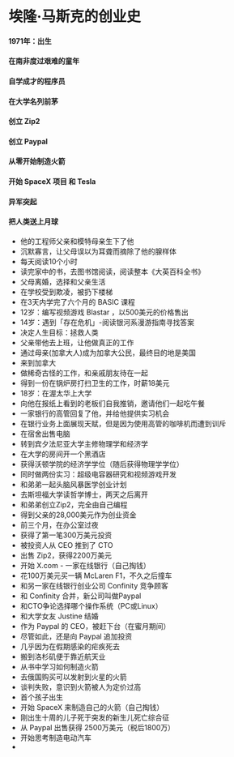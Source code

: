 # 埃隆·马斯克的创业史

#### 1971年：出生

#### 在南非度过艰难的童年

#### 自学成才的程序员

#### 在大学名列前茅

#### 创立 Zip2

#### 创立 Paypal

#### 从零开始制造火箭

#### 开始 SpaceX 项目 和 Tesla

#### 异军突起

#### 把人类送上月球

- 他的工程师父亲和模特母亲生下了他
- 沉默寡言，让父母误以为耳聋而摘除了他的腺样体
- 每天阅读10个小时
- 读完家中的书，去图书馆阅读，阅读整本《大英百科全书》
- 父母离婚，选择和父亲生活
- 在学校受到欺凌，被扔下楼梯
- 在3天内学完了六个月的 BASIC 课程
- 12岁：编写视频游戏 Blastar ，以500美元的价格售出
- 14岁：遇到「存在危机」-阅读银河系漫游指南寻找答案
- 决定人生目标：拯救人类
- 父亲带他去上班，让他做真正的工作
- 通过母亲(加拿大人)成为加拿大公民，最终目的地是美国
- 来到加拿大
- 做稀奇古怪的工作，和亲戚朋友待在一起
- 得到一份在锅炉房打扫卫生的工作，时薪18美元
- 18岁：在渥太华上大学
- 向他在报纸上看到的老板们自我推销，邀请他们一起吃午餐
- 一家银行的高管回复了他，并给他提供实习机会
- 在银行业务上面展现天赋，但是因为使用高管的咖啡机而遭到训斥
- 在宿舍出售电脑
- 转到宾夕法尼亚大学主修物理学和经济学
- 在大学的房间开一个黑酒店
- 获得沃顿学院的经济学学位（随后获得物理学学位）
- 同时做两份实习：超级电容器研究和视频游戏开发
- 和弟弟一起头脑风暴医学创业计划
- 去斯坦福大学读哲学博士，两天之后离开
- 和弟弟创立Zip2，完全由自己编程
- 得到父亲的28,000美元作为创业资金
- 前三个月，在办公室过夜
- 获得了第一笔300万美元投资
- 被投资人从 CEO 推到了 CTO
- 出售 Zip2，获得2200万美元
- 开始 X.com - 一家在线银行（自己掏钱）
- 花100万美元买一辆 McLaren F1，不久之后撞车
- 和另一家在线银行创业公司 Confinity 竞争顾客
- 和 Confinity 合并，新公司叫做Paypal
- 和CTO争论选择哪个操作系统（PC或Linux）
- 和大学女友 Justine 结婚
- 作为 Paypal 的 CEO，被赶下台（在蜜月期间）
- 尽管如此，还是向 Paypal 追加投资
- 几乎因为在假期感染的疟疾死去
- 搬到洛杉矶便于靠近航天业
- 从书中学习如何制造火箭
- 去俄国购买可以发射到火星的火箭
- 谈判失败，意识到火箭被人为定价过高
- 首个孩子出生
- 开始 SpaceX 来制造自己的火箭（自己掏钱）
- 刚出生十周的儿子死于突发的新生儿死亡综合征
- 从 Paypal 出售获得 2500万美元（税后1800万）
- 开始思考制造电动汽车
- 